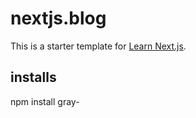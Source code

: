 # nextjs.blog

This is a starter template for [Learn Next.js](https://nextjs.org/learn).

## installs

npm install gray-
